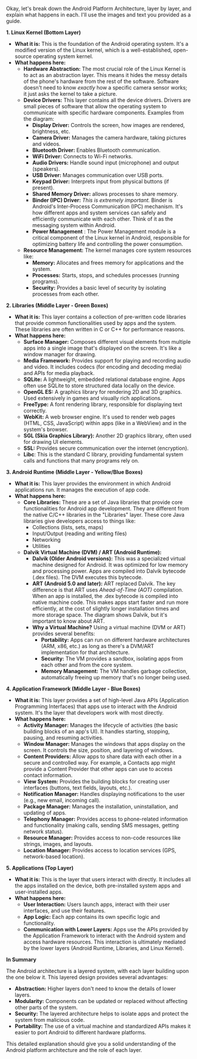 Okay, let's break down the Android Platform Architecture, layer by layer, and explain what happens in each.  I'll use the images and text you provided as a guide.

**1. Linux Kernel (Bottom Layer)**

*   **What it is:** This is the foundation of the Android operating system. It's a modified version of the Linux kernel, which is a well-established, open-source operating system kernel.
*   **What happens here:**
    *   **Hardware Abstraction:** The most crucial role of the Linux Kernel is to act as an abstraction layer.  This means it hides the messy details of the phone's hardware from the rest of the software.  Software doesn't need to know *exactly* how a specific camera sensor works; it just asks the kernel to take a picture.
    *   **Device Drivers:**  This layer contains all the device drivers.  Drivers are small pieces of software that allow the operating system to communicate with specific hardware components.  Examples from the diagram:
        *   **Display Driver:** Controls the screen, how images are rendered, brightness, etc.
        *   **Camera Driver:**  Manages the camera hardware, taking pictures and videos.
        *   **Bluetooth Driver:** Enables Bluetooth communication.
        *   **WiFi Driver:**  Connects to Wi-Fi networks.
        *   **Audio Drivers:**  Handle sound input (microphone) and output (speakers).
        *   **USB Driver:** Manages communication over USB ports.
        *   **Keypad Driver:**  Interprets input from physical buttons (if present).
        *   **Shared Memory Driver:** allows processes to share memory.
        *   **Binder (IPC) Driver:** *This is extremely important.*  Binder is Android's Inter-Process Communication (IPC) mechanism.  It's how different apps and system services can safely and efficiently communicate with each other.  Think of it as the messaging system within Android.
        * **Power Management** : The Power Management module is a critical component of the Linux kernel in Android, responsible for optimizing battery life and controlling the power consumption.
    *   **Resource Management:** The kernel manages core system resources like:
        *   **Memory:** Allocates and frees memory for applications and the system.
        *   **Processes:**  Starts, stops, and schedules processes (running programs).
        *   **Security:** Provides a basic level of security by isolating processes from each other.

**2. Libraries (Middle Layer - Green Boxes)**

*   **What it is:** This layer contains a collection of pre-written code libraries that provide common functionalities used by apps and the system.  These libraries are often written in C or C++ for performance reasons.
*   **What happens here:**
    *   **Surface Manager:**  Composes different visual elements from multiple apps into a single image that's displayed on the screen.  It's like a window manager for drawing.
    *   **Media Framework:**  Provides support for playing and recording audio and video.  It includes codecs (for encoding and decoding media) and APIs for media playback.
    *   **SQLite:** A lightweight, embedded relational database engine.  Apps often use SQLite to store structured data locally on the device.
    *   **OpenGL ES:**  A graphics library for rendering 2D and 3D graphics.  Used extensively in games and visually rich applications.
    *   **FreeType:**  A font rendering library, responsible for displaying text correctly.
    *   **WebKit:**  A web browser engine.  It's used to render web pages (HTML, CSS, JavaScript) within apps (like in a WebView) and in the system's browser.
    *   **SGL (Skia Graphics Library):** Another 2D graphics library, often used for drawing UI elements.
    *   **SSL:**  Provides secure communication over the internet (encryption).
    *    **Libc**: This is the standard C library, providing fundamental system calls and functions that many programs rely on.

**3. Android Runtime (Middle Layer - Yellow/Blue Boxes)**

*   **What it is:** This layer provides the environment in which Android applications run. It manages the execution of app code.
*   **What happens here:**
    *   **Core Libraries:** These are a set of Java libraries that provide core functionalities for Android app development. They are different from the native C/C++ libraries in the "Libraries" layer.  These core Java libraries give developers access to things like:
        *   Collections (lists, sets, maps)
        *   Input/Output (reading and writing files)
        *   Networking
        *   Utilities
    *   **Dalvik Virtual Machine (DVM) / ART (Android Runtime):**
        *   **Dalvik (Older Android versions):**  This was a specialized virtual machine designed for Android.  It was optimized for low memory and processing power.  Apps are compiled into Dalvik bytecode (.dex files).  The DVM executes this bytecode.
        *   **ART (Android 5.0 and later):**  ART replaced Dalvik.  The key difference is that ART uses *Ahead-of-Time (AOT)* compilation.  When an app is installed, the .dex bytecode is compiled into native machine code.  This makes apps start faster and run more efficiently, at the cost of slightly longer installation times and more storage space.  The diagram shows Dalvik, but it's important to know about ART.
        *   **Why a Virtual Machine?**  Using a virtual machine (DVM or ART) provides several benefits:
            *   **Portability:**  Apps can run on different hardware architectures (ARM, x86, etc.) as long as there's a DVM/ART implementation for that architecture.
            *   **Security:**  The VM provides a sandbox, isolating apps from each other and from the core system.
            *   **Memory Management:**  The VM handles garbage collection, automatically freeing up memory that's no longer being used.

**4. Application Framework (Middle Layer - Blue Boxes)**

*   **What it is:** This layer provides a set of high-level Java APIs (Application Programming Interfaces) that apps use to interact with the Android system.  It's the layer that developers work with most directly.
*   **What happens here:**
    *   **Activity Manager:**  Manages the lifecycle of activities (the basic building blocks of an app's UI).  It handles starting, stopping, pausing, and resuming activities.
    *   **Window Manager:**  Manages the windows that apps display on the screen.  It controls the size, position, and layering of windows.
    *   **Content Providers:**  Allow apps to share data with each other in a secure and controlled way.  For example, a Contacts app might provide a Content Provider that other apps can use to access contact information.
    *   **View System:**  Provides the building blocks for creating user interfaces (buttons, text fields, layouts, etc.).
    *   **Notification Manager:**  Handles displaying notifications to the user (e.g., new email, incoming call).
    *   **Package Manager:**  Manages the installation, uninstallation, and updating of apps.
    *   **Telephony Manager:**  Provides access to phone-related information and functionality (making calls, sending SMS messages, getting network status).
    *   **Resource Manager:**  Provides access to non-code resources like strings, images, and layouts.
    *   **Location Manager:**  Provides access to location services (GPS, network-based location).

**5. Applications (Top Layer)**

*   **What it is:** This is the layer that users interact with directly.  It includes all the apps installed on the device, both pre-installed system apps and user-installed apps.
*   **What happens here:**
    *   **User Interaction:** Users launch apps, interact with their user interfaces, and use their features.
    *   **App Logic:**  Each app contains its own specific logic and functionality.
    *   **Communication with Lower Layers:** Apps use the APIs provided by the Application Framework to interact with the Android system and access hardware resources.  This interaction is ultimately mediated by the lower layers (Android Runtime, Libraries, and Linux Kernel).

**In Summary**

The Android architecture is a layered system, with each layer building upon the one below it.  This layered design provides several advantages:

*   **Abstraction:**  Higher layers don't need to know the details of lower layers.
*   **Modularity:**  Components can be updated or replaced without affecting other parts of the system.
*   **Security:**  The layered architecture helps to isolate apps and protect the system from malicious code.
*   **Portability:** The use of a virtual machine and standardized APIs makes it easier to port Android to different hardware platforms.

This detailed explanation should give you a solid understanding of the Android platform architecture and the role of each layer.


